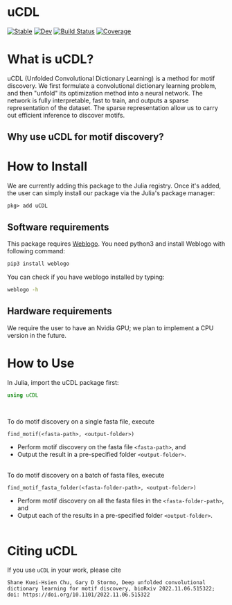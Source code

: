 # uCDL

[![Stable](https://img.shields.io/badge/docs-stable-blue.svg)](https://kchu25.github.io/uCDL.jl/stable/)
[![Dev](https://img.shields.io/badge/docs-dev-blue.svg)](https://kchu25.github.io/uCDL.jl/dev/)
[![Build Status](https://github.com/kchu25/uCDL.jl/actions/workflows/CI.yml/badge.svg?branch=main)](https://github.com/kchu25/uCDL.jl/actions/workflows/CI.yml?query=branch%3Amain)
[![Coverage](https://codecov.io/gh/kchu25/uCDL.jl/branch/main/graph/badge.svg)](https://codecov.io/gh/kchu25/uCDL.jl)

# What is uCDL?
uCDL (Unfolded Convolutional Dictionary Learning) is a method for motif discovery. We first formulate a convolutional dictionary learning problem, and then "unfold" its optimization method into a neural network. The network is fully interpretable, fast to train, and outputs a sparse representation of the dataset. The sparse representation allow us to carry out efficient inference to discover motifs.

## Why use uCDL for motif discovery?


# How to Install
We are currently adding this package to the Julia registry. Once it's added, the user can simply install our package via the Julia's package manager:
```
pkg> add uCDL
```

## Software requirements
 This package requires [Weblogo](http://weblogo.threeplusone.com/manual.html#download). You need python3 and install Weblogo with following command:
 ```bash
 pip3 install weblogo
 ```
You can check if you have weblogo installed by typing:
```bash
weblogo -h
```

## Hardware requirements
We require the user to have an Nvidia GPU; we plan to implement a CPU version in the future.

# How to Use

In Julia, import the uCDL package first:
````julia
using uCDL
````
<br>


To do motif discovery on a single fasta file, execute
````
find_motif(<fasta-path>, <output-folder>)
````
- Perform motif discovery on the fasta file `<fasta-path>`, and 
- Output the result in a pre-specified folder `<output-folder>`. <br><br>



To do motif discovery on a batch of fasta files, execute
````
find_motif_fasta_folder(<fasta-folder-path>, <output-folder>)
````
- Perform motif discovery on all the fasta files in the `<fasta-folder-path>`, and 
- Output each of the results in a pre-specified folder `<output-folder>`.<br><br>

# Citing uCDL

If you use `uCDL` in your work, please cite
```
Shane Kuei-Hsien Chu, Gary D Stormo, Deep unfolded convolutional dictionary learning for motif discovery, bioRxiv 2022.11.06.515322; doi: https://doi.org/10.1101/2022.11.06.515322
```
